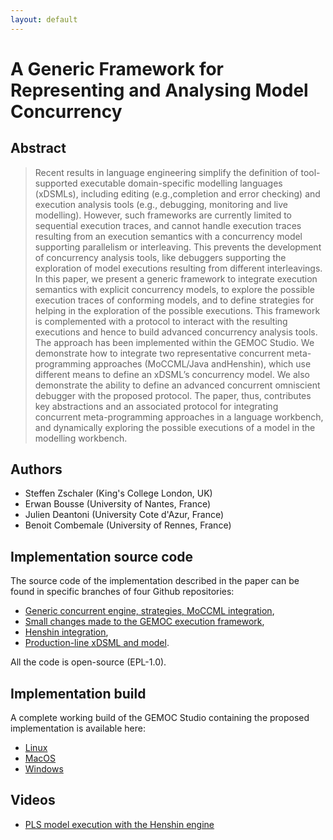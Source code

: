 ```yaml
---
layout: default
---
```


# A Generic Framework for Representing and Analysing Model Concurrency



## Abstract

> Recent results in language engineering simplify the definition of tool-supported executable domain-specific modelling languages (xDSMLs), including editing (e.g.,completion and error checking) and execution analysis tools (e.g., debugging, monitoring and live modelling). However, such frameworks are currently limited to sequential execution traces, and cannot handle execution traces resulting from an execution semantics with a concurrency model supporting parallelism or interleaving. This prevents the development of concurrency analysis tools, like debuggers supporting the exploration of model executions resulting from different interleavings. In this paper, we present a generic framework to integrate execution semantics with explicit concurrency models, to explore the possible execution traces of conforming models, and to define strategies for helping in the exploration of the possible executions. This framework is complemented with a protocol to interact with the resulting executions and hence to build advanced concurrency analysis tools. The approach has been implemented within the GEMOC Studio. We demonstrate how to integrate two representative concurrent meta-programming approaches (MoCCML/Java andHenshin), which use different means to define an xDSML’s concurrency model. We also demonstrate the ability to define an advanced concurrent omniscient debugger with the proposed protocol. The paper, thus, contributes key abstractions and an associated protocol for integrating concurrent meta-programming approaches in a language workbench, and dynamically exploring the possible executions of a model in the modelling workbench.


## Authors
- Steffen Zschaler (King's College London, UK)
- Erwan Bousse (University of Nantes, France)
- Julien Deantoni (University Cote d'Azur, France)
- Benoit Combemale (University of Rennes, France)

## Implementation source code

The source code of the implementation described in the paper can be found in specific branches of four Github repositories: 
- [Generic concurrent engine, strategies, MoCCML integration](https://github.com/eclipse/gemoc-studio-execution-moccml/tree/concurrency-analysis), 
- [Small changes made to the GEMOC execution framework](https://github.com/eclipse/gemoc-studio-modeldebugging/tree/concurrency-analysis), 
- [Henshin integration](https://github.com/szschaler/henshin_xdsmls/tree/feature/generic_strategies), 
- [Production-line xDSML and model](https://github.com/szschaler/pls_language).

All the code is open-source (EPL-1.0).

## Implementation build

A complete working build of the GEMOC Studio containing the proposed implementation is available here:
- [Linux](https://ci.eclipse.org/gemoc/job/gemoc-studio-integration/job/concurrency-analysis/lastSuccessfulBuild/artifact/gemoc-studio/gemoc_studio/releng/org.eclipse.gemoc.gemoc_studio.updatesite/target/products/gemoc_studio-linux.gtk.x86_64.zip)
- [MacOS](https://ci.eclipse.org/gemoc/job/gemoc-studio-integration/job/concurrency-analysis/lastSuccessfulBuild/artifact/gemoc-studio/gemoc_studio/releng/org.eclipse.gemoc.gemoc_studio.updatesite/target/products/gemoc_studio-macosx.cocoa.x86_64.zip)
- [Windows](https://ci.eclipse.org/gemoc/job/gemoc-studio-integration/job/concurrency-analysis/lastSuccessfulBuild/artifact/gemoc-studio/gemoc_studio/releng/org.eclipse.gemoc.gemoc_studio.updatesite/target/products/gemoc_studio-win32.win32.x86_64.zip)


## Videos

- [PLS model execution with the Henshin engine](https://github.com/gemoc/gemoc.github.io/raw/gh-pages-edit/concurrency2021/video-henshin-pretest.webm)